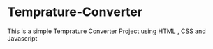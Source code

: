 # Temprature-Converter
This is a simple Temprature Converter Project using  HTML , CSS and Javascript

